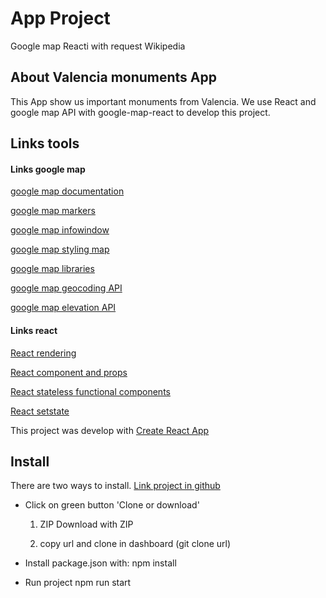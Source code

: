# App Project
Google map Reacti with request Wikipedia

## About Valencia monuments App
This App show us  important monuments from Valencia. We use React and google map API with google-map-react to develop this project.

## Links tools

#### Links google map
[google map documentation](https://developers.google.com/maps/documentation/)

[google map markers](https://developers.google.com/maps/documentation/javascript/markers)

[google map infowindow](https://developers.google.com/maps/documentation/javascript/infowindows)

[google map styling map](https://developers.google.com/maps/documentation/javascript/styling#creating_a_styledmaptype
)

[google map libraries](https://developers.google.com/maps/documentation/javascript/libraries)

[google map geocoding API](https://developers.google.com/maps/documentation/geocoding/intro)

[google map elevation API](https://developers.google.com/maps/documentation/elevation/intro)


#### Links react
[React rendering](https://reactjs.org/docs/rendering-elements.html)

[React component and props](https://reactjs.org/docs/components-and-props.html)

[React stateless functional components](https://tylermcginnis.com/functional-components-vs-stateless-functional-components-vs-stateless-components/)

[React setstate](https://tylermcginnis.com/functional-components-vs-stateless-functional-components-vs-stateless-components/)

This project was develop with [Create React App](https://github.com/facebookincubator/create-react-app)


## Install

There are two ways to install.
[Link project in github](https://github.com/bermartinv/js-map-react)


- Click on green button 'Clone or download'

  1. ZIP
    Download with ZIP

  2. copy url and clone in dashboard (git clone url)

- Install package.json with:
    npm install

- Run project
    npm run start


